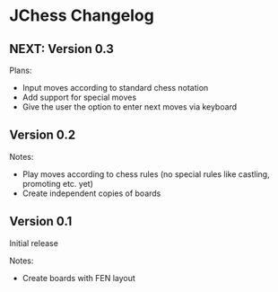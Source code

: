# JChess Changelog

## NEXT: Version 0.3

Plans:
* Input moves according to standard chess notation
* Add support for special moves
* Give the user the option to enter next moves via keyboard

## Version 0.2

Notes:
* Play moves according to chess rules (no special rules like castling, promoting etc. yet)
* Create independent copies of boards

## Version 0.1

Initial release

Notes:
* Create boards with FEN layout
